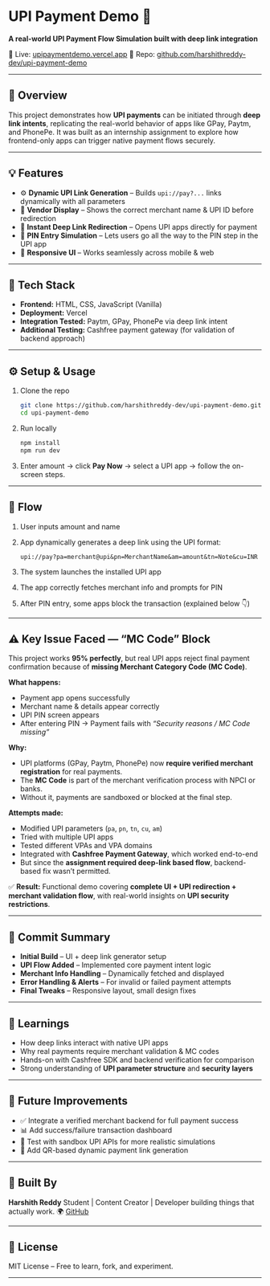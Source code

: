 # UPI Payment Demo 💸

**A real-world UPI Payment Flow Simulation built with deep link integration**

🔗 Live: [upipaymentdemo.vercel.app](https://upipaymentdemo.vercel.app)
📂 Repo: [github.com/harshithreddy-dev/upi-payment-demo](https://github.com/harshithreddy-dev/upi-payment-demo)

---

## 🚀 Overview

This project demonstrates how **UPI payments** can be initiated through **deep link intents**, replicating the real-world behavior of apps like GPay, Paytm, and PhonePe.
It was built as an internship assignment to explore how frontend-only apps can trigger native payment flows securely.

---

## 💡 Features

* ⚙️ **Dynamic UPI Link Generation** – Builds `upi://pay?...` links dynamically with all parameters
* 🏦 **Vendor Display** – Shows the correct merchant name & UPI ID before redirection
* 💸 **Instant Deep Link Redirection** – Opens UPI apps directly for payment
* 🔐 **PIN Entry Simulation** – Lets users go all the way to the PIN step in the UPI app
* 📱 **Responsive UI** – Works seamlessly across mobile & web

---

## 🧠 Tech Stack

* **Frontend:** HTML, CSS, JavaScript (Vanilla)
* **Deployment:** Vercel
* **Integration Tested:** Paytm, GPay, PhonePe via deep link intent
* **Additional Testing:** Cashfree payment gateway (for validation of backend approach)

---

## ⚙️ Setup & Usage

1. Clone the repo

   ```bash
   git clone https://github.com/harshithreddy-dev/upi-payment-demo.git
   cd upi-payment-demo
   ```
2. Run locally

   ```bash
   npm install
   npm run dev
   ```
3. Enter amount → click **Pay Now** → select a UPI app → follow the on-screen steps.

---

## 🧩 Flow

1. User inputs amount and name
2. App dynamically generates a deep link using the UPI format:

   ```
   upi://pay?pa=merchant@upi&pn=MerchantName&am=amount&tn=Note&cu=INR
   ```
3. The system launches the installed UPI app
4. The app correctly fetches merchant info and prompts for PIN
5. After PIN entry, some apps block the transaction (explained below 👇)

---

## ⚠️ Key Issue Faced — “MC Code” Block

This project works **95% perfectly**, but real UPI apps reject final payment confirmation because of **missing Merchant Category Code (MC Code)**.

**What happens:**

* Payment app opens successfully
* Merchant name & details appear correctly
* UPI PIN screen appears
* After entering PIN → Payment fails with *“Security reasons / MC Code missing”*

**Why:**

* UPI platforms (GPay, Paytm, PhonePe) now **require verified merchant registration** for real payments.
* The **MC Code** is part of the merchant verification process with NPCI or banks.
* Without it, payments are sandboxed or blocked at the final step.

**Attempts made:**

* Modified UPI parameters (`pa`, `pn`, `tn`, `cu`, `am`)
* Tried with multiple UPI apps
* Tested different VPAs and VPA domains
* Integrated with **Cashfree Payment Gateway**, which worked end-to-end
* But since the **assignment required deep-link based flow**, backend-based fix wasn’t permitted.

✅ **Result:** Functional demo covering **complete UI + UPI redirection + merchant validation flow**, with real-world insights on **UPI security restrictions**.

---

## 🧱 Commit Summary

* **Initial Build** – UI + deep link generator setup
* **UPI Flow Added** – Implemented core payment intent logic
* **Merchant Info Handling** – Dynamically fetched and displayed
* **Error Handling & Alerts** – For invalid or failed payment attempts
* **Final Tweaks** – Responsive layout, small design fixes

---

## 💭 Learnings

* How deep links interact with native UPI apps
* Why real payments require merchant validation & MC codes
* Hands-on with Cashfree SDK and backend verification for comparison
* Strong understanding of **UPI parameter structure** and **security layers**

---

## 🧩 Future Improvements

* ✅ Integrate a verified merchant backend for full payment success
* 📊 Add success/failure transaction dashboard
* 🔁 Test with sandbox UPI APIs for more realistic simulations
* 🧩 Add QR-based dynamic payment link generation

---

## 👤 Built By

**Harshith Reddy**
Student | Content Creator | Developer building things that actually work.
🌍 [GitHub](https://github.com/harshithreddy-dev)

---

## 📜 License

MIT License – Free to learn, fork, and experiment.

---
